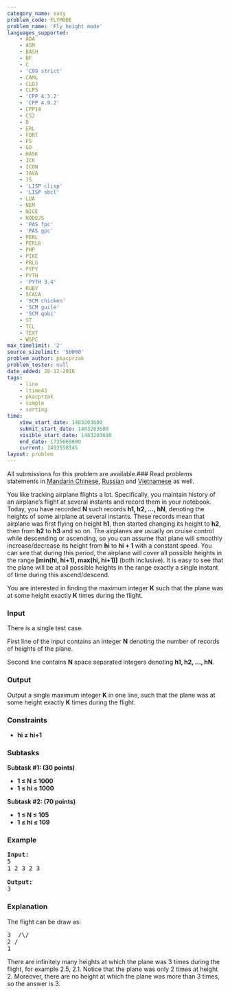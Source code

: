```yaml
---
category_name: easy
problem_code: FLYMODE
problem_name: 'Fly height mode'
languages_supported:
    - ADA
    - ASM
    - BASH
    - BF
    - C
    - 'C99 strict'
    - CAML
    - CLOJ
    - CLPS
    - 'CPP 4.3.2'
    - 'CPP 4.9.2'
    - CPP14
    - CS2
    - D
    - ERL
    - FORT
    - FS
    - GO
    - HASK
    - ICK
    - ICON
    - JAVA
    - JS
    - 'LISP clisp'
    - 'LISP sbcl'
    - LUA
    - NEM
    - NICE
    - NODEJS
    - 'PAS fpc'
    - 'PAS gpc'
    - PERL
    - PERL6
    - PHP
    - PIKE
    - PRLG
    - PYPY
    - PYTH
    - 'PYTH 3.4'
    - RUBY
    - SCALA
    - 'SCM chicken'
    - 'SCM guile'
    - 'SCM qobi'
    - ST
    - TCL
    - TEXT
    - WSPC
max_timelimit: '2'
source_sizelimit: '50000'
problem_author: pkacprzak
problem_tester: null
date_added: 28-12-2016
tags:
    - line
    - ltime43
    - pkacprzak
    - simple
    - sorting
time:
    view_start_date: 1483203600
    submit_start_date: 1483203600
    visible_start_date: 1483203600
    end_date: 1735669800
    current: 1493558145
layout: problem
---
```

All submissions for this problem are available.###  Read problems statements in [Mandarin Chinese](http://www.codechef.com/download/translated/LTIME43/mandarin/FLYMODE.pdf), [Russian](http://www.codechef.com/download/translated/LTIME43/russian/FLYMODE.pdf) and [Vietnamese](http://www.codechef.com/download/translated/LTIME43/vietnamese/FLYMODE.pdf) as well.

You like tracking airplane flights a lot. Specifically, you maintain history of an airplane’s flight at several instants and record them in your notebook. Today, you have recorded **N** such records **h1, h2, ..., hN**, denoting the heights of some airplane at several instants. These records mean that airplane was first flying on height **h1**, then started changing its height to **h2**, then from **h2** to **h3** and so on. The airplanes are usually on cruise control while descending or ascending, so you can assume that plane will smoothly increase/decrease its height from **hi** to **hi + 1** with a constant speed. You can see that during this period, the airplane will cover all possible heights in the range **\[min(hi, hi+1), max(hi, hi+1)\]** (both inclusive). It is easy to see that the plane will be at all possible heights in the range exactly a single instant of time during this ascend/descend.

You are interested in finding the maximum integer **K** such that the plane was at some height exactly **K** times during the flight.

### Input

There is a single test case.

First line of the input contains an integer **N** denoting the number of records of heights of the plane.

Second line contains **N** space separated integers denoting **h1, h2, ..., hN**.

### Output

Output a single maximum integer **K** in one line, such that the plane was at some height exactly **K** times during the flight.

### Constraints

- **hi ≠ hi+1**

### Subtasks

**Subtask #1: (30 points)**

- **1 ≤ N ≤ 1000**
- **1 ≤ hi ≤ 1000**

**Subtask #2: (70 points)**

- **1 ≤ N ≤ 105**
- **1 ≤ hi ≤ 109**

### Example

<pre><b>Input:</b>
5
1 2 3 2 3

<b>Output:</b>
3
</pre>
### Explanation

The flight can be draw as:

<pre>
3  /\/
2 /
1
</pre>
There are infinitely many heights at which the plane was 3 times during the flight, for example 2.5, 2.1. Notice that the plane was only 2 times at height 2. Moreover, there are no height at which the plane was more than 3 times, so the answer is 3.
